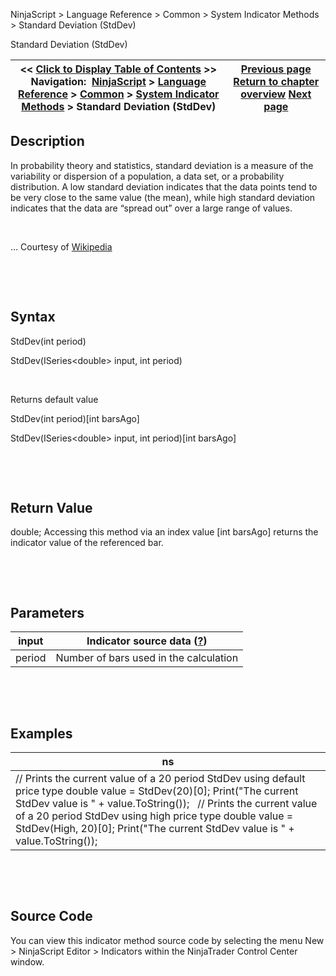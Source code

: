 ﻿


NinjaScript \> Language Reference \> Common \> System Indicator Methods \> Standard Deviation (StdDev)






















Standard Deviation (StdDev)







| \<\< [Click to Display Table of Contents](standard_deviation_stddev.md) \>\> **Navigation:**     [NinjaScript](ninjascript.md) \> [Language Reference](language_reference_wip.md) \> [Common](common.md) \> [System Indicator Methods](indicators.md) \> Standard Deviation (StdDev) | [Previous page](r_squared.md) [Return to chapter overview](indicators.md) [Next page](standard_error_stderror.md) |
| --- | --- |











## Description


In probability theory and statistics, standard deviation is a measure of the variability or dispersion of a population, a data set, or a probability distribution. A low standard deviation indicates that the data points tend to be very close to the same value (the mean), while high standard deviation indicates that the data are “spread out” over a large range of values.


 


... Courtesy of [Wikipedia](http://en.wikipedia.org/wiki/Standard_deviation)


 


 


## Syntax


StdDev(int period)  

StdDev(ISeries\<double\> input, int period)


 


Returns default value  

StdDev(int period)\[int barsAgo]  

StdDev(ISeries\<double\> input, int period)\[int barsAgo]


 


 


## Return Value


double; Accessing this method via an index value \[int barsAgo] returns the indicator value of the referenced bar.


 


 


## Parameters




| input | Indicator source data ([?](valid_input_data_for_indicator.md)) |
| --- | --- |
| period | Number of bars used in the calculation |



 


 


## Examples




| ns |
| --- |
| // Prints the current value of a 20 period StdDev using default price type double value \= StdDev(20)\[0]; Print("The current StdDev value is " \+ value.ToString());   // Prints the current value of a 20 period StdDev using high price type double value \= StdDev(High, 20)\[0]; Print("The current StdDev value is " \+ value.ToString()); |



 


 


## Source Code


You can view this indicator method source code by selecting the menu New \> NinjaScript Editor \> Indicators within the NinjaTrader Control Center window.








